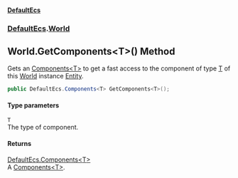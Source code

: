 #### [DefaultEcs](./index.md 'index')
### [DefaultEcs](./DefaultEcs.md 'DefaultEcs').[World](./DefaultEcs-World.md 'DefaultEcs.World')
## World.GetComponents&lt;T&gt;() Method
Gets an [Components&lt;T&gt;](./DefaultEcs-Components-T-.md 'DefaultEcs.Components&lt;T&gt;') to get a fast access to the component of type [T](#DefaultEcs-World-GetComponents-T-()-T 'DefaultEcs.World.GetComponents&lt;T&gt;().T') of this [World](./DefaultEcs-World.md 'DefaultEcs.World') instance [Entity](./DefaultEcs-Entity.md 'DefaultEcs.Entity').  
```C#
public DefaultEcs.Components<T> GetComponents<T>();
```
#### Type parameters
<a name='DefaultEcs-World-GetComponents-T-()-T'></a>
`T`  
The type of component.  
  
#### Returns
[DefaultEcs.Components&lt;](./DefaultEcs-Components-T-.md 'DefaultEcs.Components&lt;T&gt;')[T](#DefaultEcs-World-GetComponents-T-()-T 'DefaultEcs.World.GetComponents&lt;T&gt;().T')[&gt;](./DefaultEcs-Components-T-.md 'DefaultEcs.Components&lt;T&gt;')  
A [Components&lt;T&gt;](./DefaultEcs-Components-T-.md 'DefaultEcs.Components&lt;T&gt;').  
